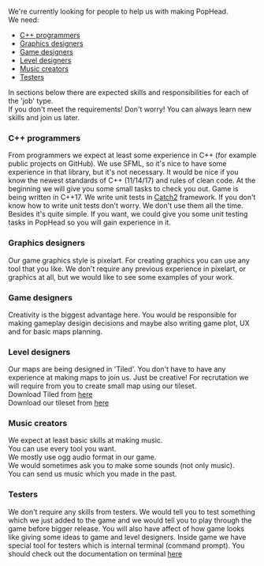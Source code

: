 We're currently looking for people to help us with making PopHead.<br>
We need:
- [C++ programmers](#c-programmers)
- [Graphics designers](#graphics-designers)
- [Game designers](#game-designers)
- [Level designers](#level-designers)
- [Music creators](#music-creators)
- [Testers](#testers)

In sections below there are expected skills and responsibilities for each of the 'job' type. <br/> 
If you don't meet the requirements! Don't worry! You can always learn new skills and join us later.

### C++ programmers
From programmers we expect at least some experience in C++ (for example public projects on GitHub). We use SFML, so it's nice to have some experience in that library, but it's not necessary. It would be nice if you know the newest standards of C++ (11/14/17) and rules of clean code. At the beginning we will give you some small tasks to check you out. Game is being written in C++17. We write unit tests in [Catch2](https://github.com/catchorg/Catch2) framework. If you don't know how to write unit tests don't worry. We don't use them all the time. Besides it's quite simple. If you want, we could give you some unit testing tasks in PopHead so you will gain experience in it.

### Graphics designers
Our game graphics style is pixelart. For creating graphics you can use any tool that you like. We don't require any previous experience in pixelart, or graphics at all, but we would like to see some examples of your work.

### Game designers
Creativity is the biggest advantage here. You would be responsible for making gameplay desigin decisions and maybe also writing game plot, UX and for basic maps planning. 

### Level designers
Our maps are being designed in 'Tiled'. You don't have to have any experience at making maps to join us. Just be creative! For recrutation we will require from you to create small map using our tileset. <br/>
Download Tiled from [here](https://thorbjorn.itch.io/tiled) <br/>
Download our tileset from [here](https://github.com/SPC-Some-Polish-Coders/PopHead/blob/master/resources/textures/map/FULL_DESERT_TILESET_WIP.png)

### Music creators
We expect at least basic skills at making music. <br/>
You can use every tool you want. <br/>
We mostly use ogg audio format in our game. <br/>
We would sometimes ask you to make some sounds (not only music). <br/>
You can send us music which you made in the past. <br/>

### Testers
We don't require any skills from testers.
We would tell you to test something which we just added to the game and we would tell you to play through the game before bigger release. You will also have affect of how game looks like giving some ideas to game and level designers.
Inside game we have special tool for testers which is internal terminal (command prompt).
You should check out the documentation on terminal [here](https://github.com/SPC-Some-Polish-Coders/PopHead/blob/master/docs/forLevelDesigners/terminalCommands.md)  

